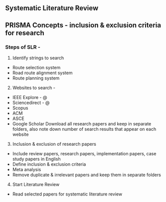 ## Systematic Literature Review 

## PRISMA Concepts - inclusion & exclusion criteria for research

### Steps of SLR - 
1. Identify strings to search
- Route selection system
- Road route alignment system
- Route planning system

2. Websites to search -
- IEEE Explore - @
- Sciencedirect - @
- Scopus
- ACM
- ASCE
- Google Scholar
Download all research papers and keep in separate folders, also note down number of search results that appear on each website

3. Inclusion & exclusion of research papers 
- Include review papers, research papers, implementation papers, case study papers in English
- Define inclusion & exclusion criteria
- Meta analysis
- Remove duplicate & irrelevant papers and keep them in separate folders

4. Start Literature Review
- Read selected papers for systematic literature review

